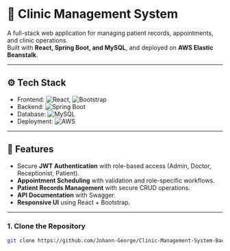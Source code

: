 # 🏥 Clinic Management System  

A full-stack web application for managing patient records, appointments, and clinic operations.  
Built with **React, Spring Boot, and MySQL**, and deployed on **AWS Elastic Beanstalk**.  

---

## ⚙️ Tech Stack  

- Frontend: ![React](https://img.shields.io/badge/React-20232A?logo=react&logoColor=61DAFB), ![Bootstrap](https://img.shields.io/badge/Bootstrap-7952B3?logo=bootstrap&logoColor=white)  
- Backend: ![Spring Boot](https://img.shields.io/badge/SpringBoot-6DB33F?logo=spring&logoColor=white)  
- Database: ![MySQL](https://img.shields.io/badge/MySQL-005C84?logo=mysql&logoColor=white)  
- Deployment: ![AWS](https://img.shields.io/badge/AWS-232F3E?logo=amazon-aws&logoColor=white)  

---

## 🚀 Features  

- Secure **JWT Authentication** with role-based access (Admin, Doctor, Receptionist, Patient).  
- **Appointment Scheduling** with validation and role-specific workflows.  
- **Patient Records Management** with secure CRUD operations.  
- **API Documentation** with Swagger.  
- **Responsive UI** using React + Bootstrap.  

---

### 1. Clone the Repository  
```bash
git clone https://github.com/Johann-George/Clinic-Management-System-Backend.git
